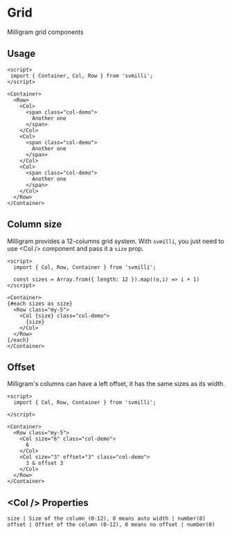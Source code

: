 # Grid

Milligram grid components

## Usage

<div style="display:none">
  ```example
  <style>
  :global(.col-demo) {
    background: #d1d1d1;
    border-radius: .4rem;
    display: flex;
    text-transform: uppercase;
    justify-content: center;
    align-items: center;
    /* font-weight: bold; */
    text-align: center;
  }
  :global(.my-5) {
    margin-top: 1rem;
    margin-bottom: 1rem;
  }
  </style>
  ```
</div>

```example
<script>
 import { Container, Col, Row } from 'svmilli';
</script>

<Container>
  <Row>
    <Col>
      <span class="col-demo">
        Another one
      </span>
    </Col>
    <Col>
      <span class="col-demo">
        Another one
      </span>
    </Col>
    <Col>
      <span class="col-demo">
        Another one
      </span>
    </Col>
  </Row>
</Container>
```

## Column size

Milligram provides a 12-columns grid system.
With `svmilli`, you just need to use &lt;Col /&gt; component and pass it a `size` prop.

```example
<script>
  import { Col, Row, Container } from 'svmilli';

  const sizes = Array.from({ length: 12 }).map((o,i) => i + 1)
</script>

<Container>
{#each sizes as size}
  <Row class="my-5">
    <Col {size} class="col-demo">
      {size}
    </Col>
  </Row>
{/each}
</Container>
```

## Offset

Milligram's columns can have a left offset, it has the same sizes as its width.

```example
<script>
  import { Col, Row, Container } from 'svmilli';

</script>

<Container>
  <Row class="my-5">
    <Col size="6" class="col-demo">
      6
    </Col>
    <Col size="3" offset="3" class="col-demo">
      3 & offset 3
    </Col>
  </Row>
</Container>
```

## &lt;Col /&gt; Properties
```properties
size | Size of the column (0-12), 0 means auto width | number(0)
offset | Offset of the column (0-12), 0 means no offset | number(0)

```